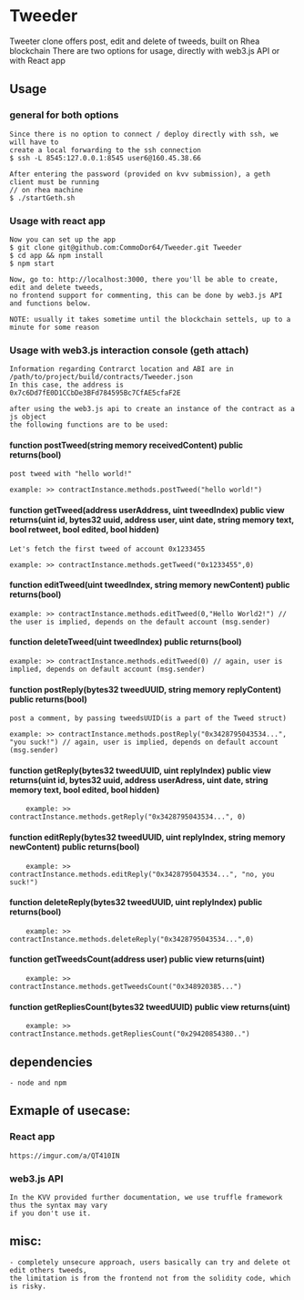 # Tweeder
Tweeter clone offers post, edit and delete of tweeds, built on Rhea blockchain
There are two options for usage, directly with web3.js API or with React app
## Usage
### general for both options
    Since there is no option to connect / deploy directly with ssh, we will have to
    create a local forwarding to the ssh connection
    $ ssh -L 8545:127.0.0.1:8545 user6@160.45.38.66 

    After entering the password (provided on kvv submission), a geth client must be running
    // on rhea machine
    $ ./startGeth.sh

### Usage with react app
    Now you can set up the app
    $ git clone git@github.com:CommoDor64/Tweeder.git Tweeder
    $ cd app && npm install
    $ npm start

    Now, go to: http://localhost:3000, there you'll be able to create, edit and delete tweeds,
    no frontend support for commenting, this can be done by web3.js API and functions below.

    NOTE: usually it takes sometime until the blockchain settels, up to a minute for some reason

### Usage with web3.js interaction console (geth attach)
    Information regarding Contrarct location and ABI are in
    /path/to/project/build/contracts/Tweeder.json
    In this case, the address is 0x7c6Dd7fE0D1CCbDe3BFd784595Bc7CfAE5cfaF2E

    after using the web3.js api to create an instance of the contract as a js object
    the following functions are to be used:

#### function postTweed(string memory receivedContent) public returns(bool)
    post tweed with "hello world!"

    example: >> contractInstance.methods.postTweed("hello world!")

#### function getTweed(address userAddress, uint tweedIndex) public view returns(uint id, bytes32 uuid, address user, uint date, string memory text, bool retweet, bool edited, bool hidden)
    Let's fetch the first tweed of account 0x1233455

    example: >> contractInstance.methods.getTweed("0x1233455",0) 


#### function editTweed(uint tweedIndex, string memory newContent) public returns(bool)
    example: >> contractInstance.methods.editTweed(0,"Hello World2!") // the user is implied, depends on the default account (msg.sender)
    
#### function deleteTweed(uint tweedIndex) public returns(bool)
    example: >> contractInstance.methods.editTweed(0) // again, user is implied, depends on default account (msg.sender)
    
#### function postReply(bytes32 tweedUUID, string memory replyContent) public returns(bool)
    post a comment, by passing tweedsUUID(is a part of the Tweed struct)

    example: >> contractInstance.methods.postReply("0x3428795043534...", "you suck!") // again, user is implied, depends on default account (msg.sender)

#### function getReply(bytes32 tweedUUID, uint replyIndex) public view returns(uint id, bytes32 uuid, address userAdress, uint date, string memory text, bool edited, bool hidden)
        example: >> contractInstance.methods.getReply("0x3428795043534...", 0)

#### function editReply(bytes32 tweedUUID, uint replyIndex, string memory newContent) public returns(bool)
        example: >> contractInstance.methods.editReply("0x3428795043534...", "no, you suck!")

#### function deleteReply(bytes32 tweedUUID, uint replyIndex) public returns(bool)
        example: >> contractInstance.methods.deleteReply("0x3428795043534...",0)

#### function getTweedsCount(address user) public view returns(uint)
        example: >> contractInstance.methods.getTweedsCount("0x348920385...")

#### function getRepliesCount(bytes32 tweedUUID) public view returns(uint)
        example: >> contractInstance.methods.getRepliesCount("0x29420854380..")

## dependencies
    - node and npm

## Exmaple of usecase:
### React app
    https://imgur.com/a/QT410IN
### web3.js API
    In the KVV provided further documentation, we use truffle framework thus the syntax may vary
    if you don't use it.

## misc:
    - completely unsecure approach, users basically can try and delete ot edit others tweeds,
    the limitation is from the frontend not from the solidity code, which is risky.